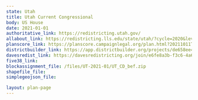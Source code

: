 ```yaml
---
state: Utah
title: Utah Current Congressional
body: US House
date: 2021-01-01
authoritative_link: https://redistricting.utah.gov/
allabout_link: https://redistricting.lls.edu/state/utah/?cycle=2020&level=Congress&startdate=
planscore_link: https://planscore.campaignlegal.org/plan.html?20211011T124513.615359114Z
districtbuilder_link: https://app.districtbuilder.org/projects/de658ee4-31d0-4f8b-ba6c-700419324acb
davesredist_link: https://davesredistricting.org/join/e6fe8a3b-f3c6-4a67-801c-5e6cd11bf553
five38_link:
blockassignment_file: /files/UT-2021-01/UT_CD_bef.zip
shapefile_file:
simplegeojson_file:

layout: plan-page
---
```


